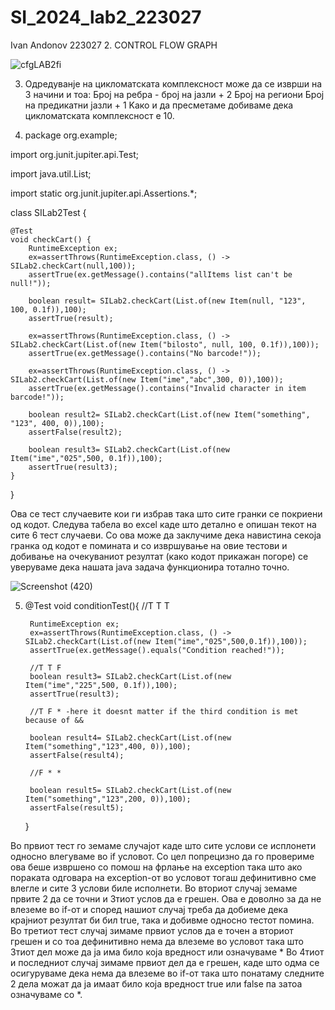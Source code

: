# SI_2024_lab2_223027
Ivan Andonov 223027
2. CONTROL FLOW GRAPH 

![cfgLAB2fi](https://github.com/IvanAndonov72/SI_2024_lab2_223027/assets/137835000/faaf3efc-94e8-4ef0-a808-5fc75e55ec4c)


3. Одредуванје на цикломатската комплексност може да се изврши на 3 начини и тоа:
   Број на ребра - број на јазли + 2
   Број на региони
   Број на предикатни јазли + 1
   Kако и да пресметаме добиваме дека цикломатската комплексност е 10.

4. package org.example;

import org.junit.jupiter.api.Test;

import java.util.List;

import static org.junit.jupiter.api.Assertions.*;

class SILab2Test {

    @Test
    void checkCart() {
        RuntimeException ex;
        ex=assertThrows(RuntimeException.class, () ->  SILab2.checkCart(null,100));
        assertTrue(ex.getMessage().contains("allItems list can't be null!"));

        boolean result= SILab2.checkCart(List.of(new Item(null, "123", 100, 0.1f)),100);
        assertTrue(result);

        ex=assertThrows(RuntimeException.class, () -> SILab2.checkCart(List.of(new Item("bilosto", null, 100, 0.1f)),100));
        assertTrue(ex.getMessage().contains("No barcode!"));

        ex=assertThrows(RuntimeException.class, () -> SILab2.checkCart(List.of(new Item("ime","abc",300, 0)),100));
        assertTrue(ex.getMessage().contains("Invalid character in item barcode!"));

        boolean result2= SILab2.checkCart(List.of(new Item("something", "123", 400, 0)),100);
        assertFalse(result2);

        boolean result3= SILab2.checkCart(List.of(new Item("ime","025",500, 0.1f)),100);
        assertTrue(result3);
    }
}

Ова се тест случаевите кои ги избрав така што сите гранки се покриени од кодот. Следува табела во excel каде што детално е опишан текот на сите 6 тест случаеви. Со ова може да заклучиме дека навистина секоја гранка од кодот е помината и со извршување на овие тестови и добивање на очекуваниот резултат (како кодот прикажан погоре) се уверуваме дека нашата java задача функционира тотално точно. 


  
![Screenshot (420)](https://github.com/IvanAndonov72/SI_2024_lab2_223027/assets/137835000/5a3e02df-b880-4038-9b1a-52f9e0cb217a)

5.
   @Test
    void conditionTest(){
        //T T T
  
        RuntimeException ex;
        ex=assertThrows(RuntimeException.class, () -> SILab2.checkCart(List.of(new Item("ime","025",500,0.1f)),100));
        assertTrue(ex.getMessage().equals("Condition reached!"));

        //T T F
        boolean result3= SILab2.checkCart(List.of(new Item("ime","225",500, 0.1f)),100);
        assertTrue(result3);

        //T F * -here it doesnt matter if the third condition is met because of &&

        boolean result4= SILab2.checkCart(List.of(new Item("something","123",400, 0)),100);
        assertFalse(result4);

        //F * *

        boolean result5= SILab2.checkCart(List.of(new Item("something","123",200, 0)),100);
        assertFalse(result5);
    }

  Во првиот тест го земаме случајот каде што сите услови се исплонети односно влегуваме во if условот. Со цел попрецизно да го провериме ова беше извршено со помош на фрлање на exception така што ако пораката одговара на exception-от во условот тогаш дефинитивно сме влегле и сите 3 услови биле исполнети.
  Во вториот случај земаме првите 2 да се точни и 3тиот услов да е грешен. Ова е доволно за да не влеземе во if-от и според нашиот случај треба да добиеме дека крајниот резултат би бил true, така и добивме односно тестот помина.
  Во третиот тест случај зимаме првиот услов да е точен а вториот грешен и со тоа дефинитивно нема да влеземе во условот така што 3тиот дел може да ја има било која вредност или означуваме *
  Во 4тиот и последниот случај зимаме првиот дел да е грешен, каде што одма се осигуруваме дека нема да влеземе во if-от така што понатаму следните 2 дела можат да ја имаат било која вредност true или false па затоа означуваме со *.
   

